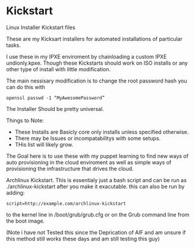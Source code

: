 # Kickstart
Linux Installer Kickstart files

These are my Kicksart installers for automated installations of particular tasks.

I use these in my IPXE enviroment by chainloading a custom IPXE undionly.kpxe.
Though these Kickstarts should work on ISO installs or any other type of install with little modification.

The main nessisary modification is to change the root password hash you can do this with

	openssl passwd -1 “MyAwesomePassword”

The Installer Should be pretty universal.

Things to Note:
  * These Installs are Basicly core only installs unless specified otherwise.
  * There may be Issues or incompatabilitys with some setups.
  * THis list will likely grow.

The Goal here is to use these with my puppet learning to find new ways of auto provisioning in the cloud enviroment as well as simple ways of provisioning the infrastructure that drives the cloud.

Archlinux Kickstart.
This is essentialy just a bash script and can be run as ./archlinux-kickstart after you make it exacutable.
this can also be run by adding:

	script=http://example.com/archlinux-kickstart

to the kernel line in /boot/grub/grub.cfg or on the Grub command line from the boot image.

(Note i have not Tested this since the Deprication of AIF and am unsure if this method still works these days and am still testing this guy)
